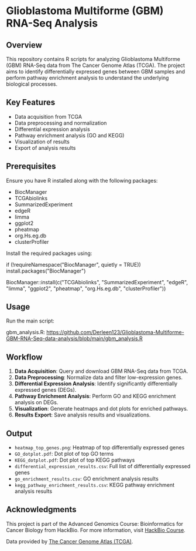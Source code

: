 # Glioblastoma Multiforme (GBM) RNA-Seq Analysis

## Overview

This repository contains R scripts for analyzing Glioblastoma Multiforme (GBM) RNA-Seq data from The Cancer Genome Atlas (TCGA). The project aims to identify differentially expressed genes between GBM samples and perform pathway enrichment analysis to understand the underlying biological processes.

## Key Features

- Data acquisition from TCGA
- Data preprocessing and normalization
- Differential expression analysis
- Pathway enrichment analysis (GO and KEGG)
- Visualization of results
- Export of analysis results

## Prerequisites

Ensure you have R installed along with the following packages:

- BiocManager
- TCGAbiolinks
- SummarizedExperiment
- edgeR
- limma
- ggplot2
- pheatmap
- org.Hs.eg.db
- clusterProfiler

Install the required packages using:


if (!requireNamespace("BiocManager", quietly = TRUE))
    install.packages("BiocManager")

BiocManager::install(c("TCGAbiolinks", "SummarizedExperiment", "edgeR", "limma",
                       "ggplot2", "pheatmap", "org.Hs.eg.db", "clusterProfiler"))


## Usage
Run the main script:


gbm_analysis.R: https://github.com/Derleen123/Glioblastoma-Multiforme-GBM-RNA-Seq-data-analysis/blob/main/gbm_analysis.R


## Workflow

1. **Data Acquisition**: Query and download GBM RNA-Seq data from TCGA.
2. **Data Preprocessing**: Normalize data and filter low-expression genes.
3. **Differential Expression Analysis**: Identify significantly differentially expressed genes (DEGs).
4. **Pathway Enrichment Analysis**: Perform GO and KEGG enrichment analysis on DEGs.
5. **Visualization**: Generate heatmaps and dot plots for enriched pathways.
6. **Results Export**: Save analysis results and visualizations.

## Output

- `heatmap_top_genes.png`: Heatmap of top differentially expressed genes
- `GO_dotplot.pdf`: Dot plot of top GO terms
- `KEGG_dotplot.pdf`: Dot plot of top KEGG pathways
- `differential_expression_results.csv`: Full list of differentially expressed genes
- `go_enrichment_results.csv`: GO enrichment analysis results
- `kegg_pathway_enrichment_results.csv`: KEGG pathway enrichment analysis results

## Acknowledgments

This project is part of the Advanced Genomics Course: Bioinformatics for Cancer Biology from HackBio. For more information, visit [HackBio Course](https://course.thehackbio.com/).

Data provided by [The Cancer Genome Atlas (TCGA)](https://www.cancer.gov/ccg/research/genome-sequencing/tcga).

